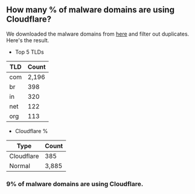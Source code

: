 ## How many % of malware domains are using Cloudflare?


We downloaded the malware domains from [here](https://urlhaus.abuse.ch) and filter out duplicates.
Here's the result.


[//]: # (start replacement)


- Top 5 TLDs

| TLD | Count |
| --- | --- |
| com | 2,196 |
| br | 398 |
| in | 320 |
| net | 122 |
| org | 113 |


- Cloudflare %

| Type | Count |
| --- | --- |
| Cloudflare | 385 |
| Normal | 3,885 |


### 9% of malware domains are using Cloudflare.